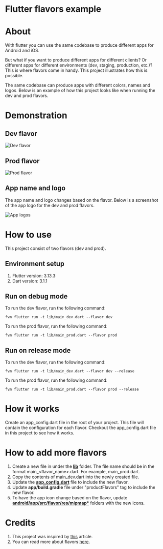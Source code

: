 # Flutter flavors example

# About
With flutter you can use the same codebase to produce different apps for Android and iOS.

But what if you want to produce different apps for different clients? Or different apps for different environments (dev, staging, production, etc.)? 
This is where flavors come in handy.
This project illustrates how this is possible.

The same codebase can produce apps with different colors, names and logos. Below is an example of how this project looks like when running the dev and prod flavors.

# Demonstration
## Dev flavor
![Dev flavor](https://github.com/Brian1011/flutter_flavor_demo/blob/main/images/dev.png)

## Prod flavor
![Prod flavor](https://github.com/Brian1011/flutter_flavor_demo/blob/main/images/prod.png)

## App name and logo
The app name and logo changes based on the flavor. 
Below is a screenshot of the app logo for the dev and prod flavors.

![App logos](https://github.com/Brian1011/flutter_flavor_demo/blob/main/images/app_logos.png)

# How to use
This project consist of two flavors (dev and prod).

## Environment setup
1. Flutter version: 3.13.3
2. Dart version: 3.1.1

## Run on debug mode
To run the dev flavor, run the following command:
```
fvm flutter run -t lib/main_dev.dart --flavor dev
```

To run the prod flavor, run the following command:
```
fvm flutter run -t lib/main_prod.dart --flavor prod
```

## Run on release mode
To run the dev flavor, run the following command:
```
fvm flutter run -t lib/main_dev.dart --flavor dev --release
```

To run the prod flavor, run the following command:
```
fvm flutter run -t lib/main_prod.dart --flavor prod --release
```

# How it works
Create an app_config.dart file in the root of your project. This file will contain the configuration for each flavor.
Checkout the app_config.dart file in this project to see how it works.

# How to add more flavors
1. Create a new file in under the <b><u>lib</u></b> folder. The file name should be in the format main_<flavor_name>.dart. For example, main_prod.dart.
2. Copy the contents of main_dev.dart into the newly created file.
3. Update the <b><u>app_config.dart</u></b> file to include the new flavor.
4. Update <b></u>app/build.gradle</u></b> file under "productFlavors" tag to include the new flavor.
5. To have the app icon change based on the flavor, update <b><u>android/app/src/flavor/res/mipmap*</u></b> folders with the new icons.

# Credits
1. This project was inspired by [this](https://dwirandyh.medium.com/create-build-flavor-in-flutter-application-ios-android-fb35a81a9fac) article.
2. You can read more about flavors [here](https://flutter.dev/docs/deployment/flavors).
